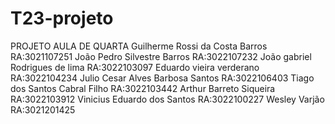 # T23-projeto
PROJETO AULA DE QUARTA
Guilherme Rossi da Costa Barros RA:3021107251
João Pedro Silvestre Barros RA:3022107232
João gabriel Rodrigues de lima RA:3022103097
Eduardo vieira verderano RA:3022104234
Julio Cesar Alves Barbosa Santos RA:3022106403
Tiago dos Santos Cabral Filho RA:3022103442
Arthur Barreto Siqueira RA:3022103912
Vinicius Eduardo dos Santos RA:3022100227
Wesley Varjão RA:3021201425
